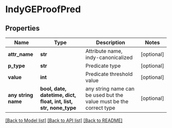 # IndyGEProofPred


## Properties
Name | Type | Description | Notes
------------ | ------------- | ------------- | -------------
**attr_name** | **str** | Attribute name, indy-canonicalized | [optional] 
**p_type** | **str** | Predicate type | [optional] 
**value** | **int** | Predicate threshold value | [optional] 
**any string name** | **bool, date, datetime, dict, float, int, list, str, none_type** | any string name can be used but the value must be the correct type | [optional]

[[Back to Model list]](../README.md#documentation-for-models) [[Back to API list]](../README.md#documentation-for-api-endpoints) [[Back to README]](../README.md)


